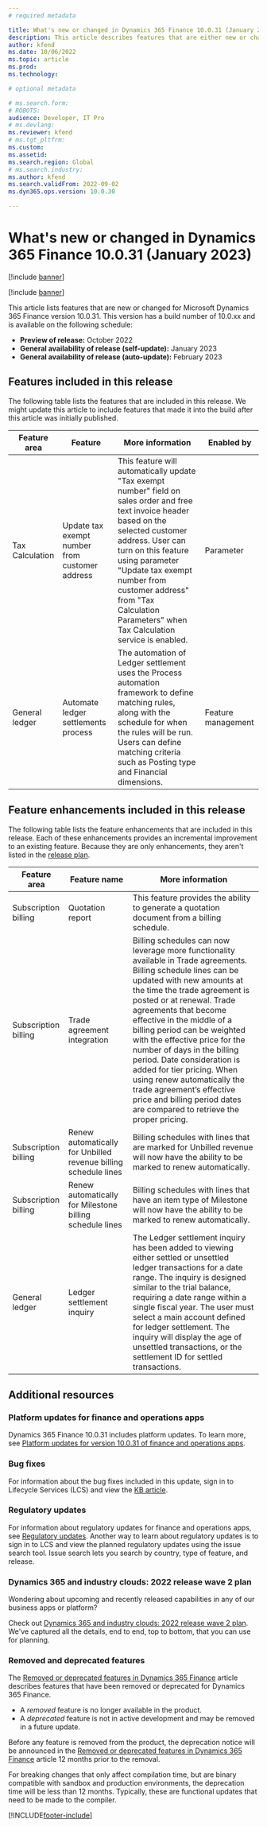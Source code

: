 ```yaml
---
# required metadata

title: What's new or changed in Dynamics 365 Finance 10.0.31 (January 2023)
description: This article describes features that are either new or changed in the Microsoft Dynamics 365 Finance version 10.0.31 preview release.
author: kfend
ms.date: 10/06/2022
ms.topic: article
ms.prod: 
ms.technology: 

# optional metadata

# ms.search.form: 
# ROBOTS: 
audience: Developer, IT Pro
# ms.devlang: 
ms.reviewer: kfend
# ms.tgt_pltfrm: 
ms.custom: 
ms.assetid: 
ms.search.region: Global
# ms.search.industry: 
ms.author: kfend
ms.search.validFrom: 2022-09-02
ms.dyn365.ops.version: 10.0.30

---
```


# What's new or changed in Dynamics 365 Finance 10.0.31 (January 2023)

[!include [banner](../includes/banner.md)]

[!include [banner](../includes/preview-banner.md)]

This article lists features that are new or changed for Microsoft Dynamics 365 Finance version 10.0.31. This version has a build number of 10.0.xx and is available on the following schedule:

- **Preview of release:** October 2022
- **General availability of release (self-update):** January 2023
- **General availability of release (auto-update):** February 2023

## Features included in this release

The following table lists the features that are included in this release. We might update this article to include features that made it into the build after this article was initially published.

| Feature area | Feature | More information | Enabled by |
|--------------|---------|------------------|------------|
| Tax Calculation             |Update tax exempt number from customer address         | This feature will automatically update "Tax exempt number" field on sales order and free text invoice header based on the selected customer address. User can turn on this feature using parameter "Update tax exempt number from customer address" from "Tax Calculation Parameters"  when Tax Calculation service is enabled.               | Parameter           |
| General ledger     | Automate ledger settlements process       |  The automation of Ledger settlement uses the Process automation framework to define matching rules, along with the schedule for when the rules will be run. Users can define matching criteria such as Posting type and Financial dimensions.  |  Feature management          |


## Feature enhancements included in this release

The following table lists the feature enhancements that are included in this release. Each of these enhancements provides an incremental improvement to an existing feature. Because they are only enhancements, they aren't listed in the [release plan](/dynamics365-release-plan/2021wave2/finance-operations/dynamics365-finance).

| Feature area | Feature name | More information |
|--------------|--------------|------------------|
| Subscription billing  | Quotation report | This feature provides the ability to generate a quotation document from a billing schedule. |
| Subscription billing  | Trade agreement integration | Billing schedules can now leverage more functionality available in Trade agreements. Billing schedule lines can be updated with new amounts at the time the trade agreement is posted or at renewal. Trade agreements that become effective in the middle of a billing period can be weighted with the effective price for the number of days in the billing period. Date consideration is added for tier pricing. When using renew automatically the trade agreement’s effective price and billing period dates are compared to retrieve the proper pricing. |
| Subscription billing  | Renew automatically for Unbilled revenue billing schedule lines | Billing schedules with lines that are marked for Unbilled revenue will now have the ability to be marked to renew automatically. |
| Subscription billing  | Renew automatically for Milestone billing schedule lines | Billing schedules with lines that have an item type of Milestone will now have the ability to be marked to renew automatically. |
| General ledger  | Ledger settlement inquiry | The Ledger settlement inquiry has been added to viewing either settled or unsettled ledger transactions for a date range. The inquiry is designed similar to the trial balance, requiring a date range within a single fiscal year. The user must select a main account defined for ledger settlement. The inquiry will display the age of unsettled transactions, or the settlement ID for settled transactions.  |

## Additional resources

### Platform updates for finance and operations apps

Dynamics 365 Finance 10.0.31 includes platform updates. To learn more, see [Platform updates for version 10.0.31 of finance and operations apps](../../fin-ops-core/dev-itpro/get-started/whats-new-platform-updates-10-0-31.md).

### Bug fixes

For information about the bug fixes included in this update, sign in to Lifecycle Services (LCS) and view the [KB article](https://fix.lcs.dynamics.com/Issue/Details?bugId=xxxx).

### Regulatory updates

For information about regulatory updates for finance and operations apps, see [Regulatory updates](../localizations/regulatory-updates.md). Another way to learn about regulatory updates is to sign in to LCS and view the planned regulatory updates using the issue search tool. Issue search lets you search by country, type of feature, and release.

### Dynamics 365 and industry clouds: 2022 release wave 2 plan

Wondering about upcoming and recently released capabilities in any of our business apps or platform?

Check out [Dynamics 365 and industry clouds: 2022 release wave 2 plan](/dynamics365-release-plan/2022wave2/finance-operations/dynamics365-finance). We've captured all the details, end to end, top to bottom, that you can use for planning.

### Removed and deprecated features

The [Removed or deprecated features in Dynamics 365 Finance](removed-deprecated-features-finance.md) article describes features that have been removed or deprecated for Dynamics 365 Finance.

- A *removed* feature is no longer available in the product.
- A *deprecated* feature is not in active development and may be removed in a future update.

Before any feature is removed from the product, the deprecation notice will be announced in the [Removed or deprecated features in Dynamics 365 Finance](removed-deprecated-features-finance.md) article 12 months prior to the removal.

For breaking changes that only affect compilation time, but are binary compatible with sandbox and production environments, the deprecation time will be less than 12 months. Typically, these are functional updates that need to be made to the compiler.

[!INCLUDE[footer-include](../../includes/footer-banner.md)]
